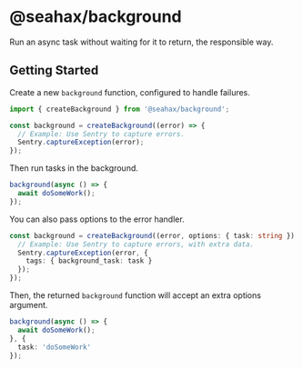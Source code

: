 # @seahax/background

Run an async task without waiting for it to return, the responsible way.

## Getting Started

Create a new `background` function, configured to handle failures.

```ts
import { createBackground } from '@seahax/background';

const background = createBackground((error) => {
  // Example: Use Sentry to capture errors.
  Sentry.captureException(error);
});
```

Then run tasks in the background.

```ts
background(async () => {
  await doSomeWork();
});
```

You can also pass options to the error handler.

```ts
const background = createBackground((error, options: { task: string }) => {
  // Example: Use Sentry to capture errors, with extra data.
  Sentry.captureException(error, {
    tags: { background_task: task }
  });
});
```

Then, the returned `background` function will accept an extra options argument.

```ts
background(async () => {
  await doSomeWork();
}, {
  task: 'doSomeWork'
});
```
